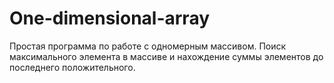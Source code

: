 # One-dimensional-array
Простая программа по работе с одномерным массивом. Поиск максимального элемента в массиве и нахождение суммы элементов до последнего положительного.
